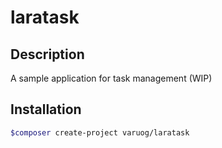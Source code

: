 # laratask

## Description
A sample application for task management (WIP)

## Installation
```bash
$composer create-project varuog/laratask
```

